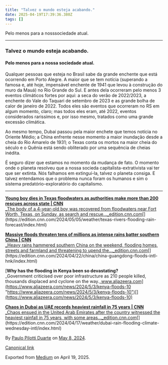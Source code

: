 ```yaml
---
title: "Talvez o mundo esteja acabando."
date: 2025-04-19T17:39:36.380Z
tags: []
---
```


Pelo menos para a nosssociedade atual.

* * *

### Talvez o mundo esteja acabando.

#### Pelo menos para a nossa sociedade atual.

Qualquer pessoas que esteja no Brasil sabe da grande enchente que está ocorrendo em Porto Alegre. A maior que se tem notícia (superando a famosa e, até hoje, impensável enchente de 1941 que levou à construção do muro da Mauá) no Rio Grande do Sul. E antes dela ocorreram pelo menos 3 eventos climáticos fortes por aqui: a seca do verão de 2022/2023, a enchente do Vale do Taquari de setembro de 2023 e as grande bolha de calor de janeiro de 2022. Todos eles são eventos que ocorreram no RS em algum momento, claro; mas todos eles eram, até 2022, eventos considerados rarissímos e, por isso mesmo, tratados como uma grande excessão climática.

Ao mesmo tempo, Dubai passou pela maior enchete que temos notícia no Oriente Médio; a China enfrente nesse momento a maior inundação desde a cheia do Rio Amarelo de 1931; o Texas conta os mortos na maior cheia do século e o Quênia está sendo obliterado por uma sequência de cheias inédita.

É seguro dizer que estamos no momento da mudança de fato. O momento onde o planeta resolveu que a nossa socieda capitalista-extrativista vai ter que ser extinta. Nós falhamos em extinguí-la, talvez o planeta consiga. E talvez entendamos que o problema nunca foram os humanos e sim o sistema predatório-exploratório do capitalismo.

* * *

[**Young boy dies in Texas floodwaters as authorities make more than 200 rescues across state | CNN**  
_The body of a 4-year-old boy was recovered from floodwaters near Fort Worth, Texas, on Sunday, as search and rescue…_edition.cnn.com](https://edition.cnn.com/2024/05/05/weather/texas-rivers-flooding-rain-forecast/index.html "https://edition.cnn.com/2024/05/05/weather/texas-rivers-flooding-rain-forecast/index.html")[](https://edition.cnn.com/2024/05/05/weather/texas-rivers-flooding-rain-forecast/index.html)

[**Massive floods threaten tens of millions as intense rains batter southern China | CNN**  
_Heavy rains hammered southern China on the weekend, flooding homes, streets and farmland and threatening to upend the…_edition.cnn.com](https://edition.cnn.com/2024/04/22/china/china-guangdong-floods-intl-hnk/index.html "https://edition.cnn.com/2024/04/22/china/china-guangdong-floods-intl-hnk/index.html")[](https://edition.cnn.com/2024/04/22/china/china-guangdong-floods-intl-hnk/index.html)

[**Why has the flooding in Kenya been so devastating?**  
_Government criticised over poor infrastructure as 210 people killed, thousands displaced and cyclone on the way._www.aljazeera.com](https://www.aljazeera.com/news/2024/5/3/kenya-floods-10 "https://www.aljazeera.com/news/2024/5/3/kenya-floods-10")[](https://www.aljazeera.com/news/2024/5/3/kenya-floods-10)

[**Chaos in Dubai as UAE records heaviest rainfall in 75 years | CNN**  
_Chaos ensued in the United Arab Emirates after the country witnessed the heaviest rainfall in 75 years, with some areas…_edition.cnn.com](https://edition.cnn.com/2024/04/17/weather/dubai-rain-flooding-climate-wednesday-intl/index.html "https://edition.cnn.com/2024/04/17/weather/dubai-rain-flooding-climate-wednesday-intl/index.html")[](https://edition.cnn.com/2024/04/17/weather/dubai-rain-flooding-climate-wednesday-intl/index.html)

By [Paulo Pilotti Duarte](https://medium.com/@paulopilotti) on [May 8, 2024](https://medium.com/p/ae6c309fa3dc).

[Canonical link](https://medium.com/@paulopilotti/talvez-o-mundo-esteja-acabando-ae6c309fa3dc)

Exported from [Medium](https://medium.com) on April 19, 2025.